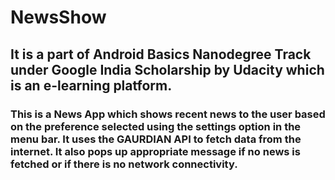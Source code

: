 # NewsShow

## It is a part of Android Basics Nanodegree Track under Google India Scholarship by Udacity which is an e-learning platform.

### This is a News App which shows recent news to the user based on the preference selected using the settings option in the menu bar. It uses the GAURDIAN API to fetch data from the internet. It also pops up appropriate message if no news is fetched or if there is no network connectivity.

